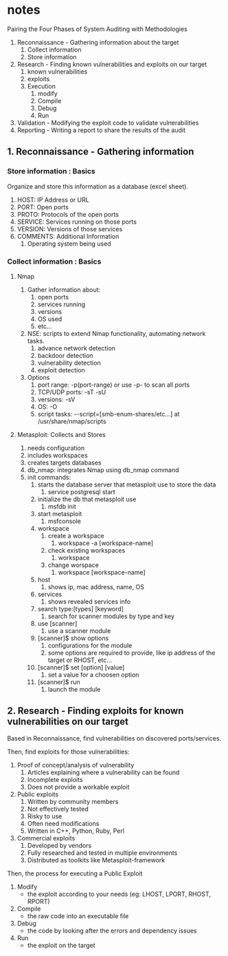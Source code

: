 # notes

Pairing the Four Phases of System Auditing with Methodologies

1. Reconnaissance - Gathering information about the target
      1. Collect information
      2. Store information
2. Research - Finding known vulnerabilities and exploits on our target
      1. known vulnerabilities
      2. exploits
      3. Execution
            1. modify
            2. Compile
            3. Debug
            4. Run 
3. Validation - Modifying the exploit code to validate vulnerabilities
4. Reporting - Writing a report to share the results of the audit


## 1. Reconnaissance - Gathering information

### Store information : Basics

Organize and store this information as a database (excel sheet).

1. HOST: IP Address or URL
2. PORT: Open ports
3. PROTO: Protocols of the open ports
4. SERVICE: Services running on those ports
5. VERSION: Versions of those services
6. COMMENTS: Additional Information
      1. Operating system being used


### Collect information : Basics

1. Nmap
      1. Gather information about:
            1. open ports
            2. services running
            3. versions
            4. OS used
            5. etc...
      2. NSE: scripts to extend Nmap functionality, automating network tasks.
            1. advance network detection
            2. backdoor detection
            3. vulnerability detection
            4. exploit detection
      3. Options
            1. port range: -p(port-range) or use -p- to scan all ports
            2. TCP/UDP ports: -sT -sU
            3. versions: -sV
            4. OS: -O
            5. script tasks: --script=[smb-enum-shares/etc...] at /usr/share/nmap/scripts

2. Metasploit: Collects and Stores
      1. needs configuration
      2. includes workspaces
      3. creates targets databases
      4. db_nmap: integrates Nmap using db_nmap command
      5. init commands:
            1. starts the database server that metasploit use to store the data
                  1. service postgresql start
            2. initialize the db that metasploit use
                  1. msfdb init
            3. start metasploit
                  1. msfconsole 
            4. workspace
                  1. create a workspace
                        1. workspace -a [workspace-name]
                  2. check existing workspaces
                        1. workspace
                  3. change worspace
                        1. workspace [workspace-name]
            5. host
                  1. shows ip, mac address, name, OS
            6. services
                  1. shows revealed services info
            7. search type:[types] [keyword]
                  1. search for scanner modules by type and key
            8. use [scanner]
                  1. use a scanner module
            9. [scanner]$ show options
                  1.  configurations for the module
                  2.  some options are required to provide, like ip address of the target or RHOST, etc...
            10. [scanner]$ set [option] [value]
                  1.  set a value for a choosen option
            11. [scanner]$ run
                  1. launch the module


## 2. Research - Finding exploits for known vulnerabilities on our target

Based in Reconnaissance, find vulnerabilities on discovered ports/services.

Then, find exploits for those vulnerabilities:

1. Proof of concept/analysis of vulnerability
      1. Articles explaining where a vulnerability can be found
      2. Incomplete exploits
      3. Does not provide a workable exploit
2. Public exploits
      1. Written by community members
      2. Not effectively tested
      3. Risky to use
      4. Often need modifications
      5. Written in C++, Python, Ruby, Perl
3. Commercial exploits
      1. Developed by vendors
      2. Fully researched and tested in multiple environments
      3. Distributed as toolkits like Metasploit-framework

Then, the process for executing a Public Exploit

1. Modify
      * the exploit according to your needs (eg: LHOST, LPORT, RHOST, RPORT)
2. Compile
      * the raw code into an executable file
3. Debug
      * the code by looking after the errors and dependency issues
4. Run
      * the exploit on the target